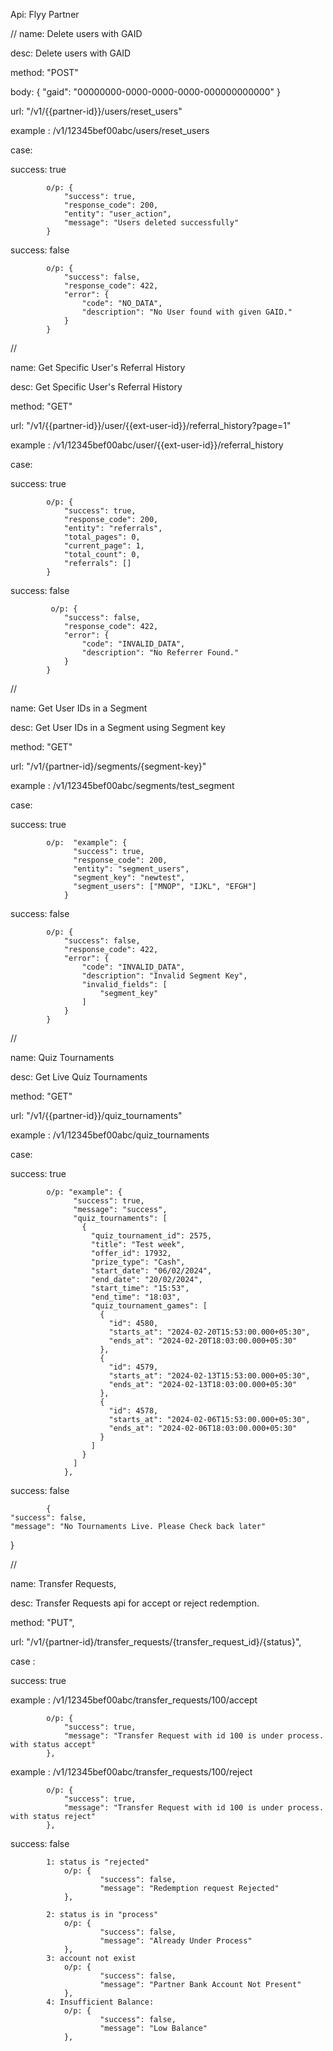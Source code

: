 Api: Flyy Partner

//
name: Delete users with GAID

desc: Delete users with GAID

method: "POST"

body:  { 
    "gaid": "00000000-0000-0000-0000-000000000000"
}

url: "/v1/{{partner-id}}/users/reset_users"

example : /v1/12345bef00abc/users/reset_users

case:

success: true

            o/p: {
                "success": true,
                "response_code": 200,
                "entity": "user_action",
                "message": "Users deleted successfully"
            }

success: false

            o/p: {
                "success": false,
                "response_code": 422,
                "error": {
                    "code": "NO_DATA",
                    "description": "No User found with given GAID."
                }
            }

//

name: Get Specific User's Referral History

desc: Get Specific User's Referral History

method: "GET"

url: "/v1/{{partner-id}}/user/{{ext-user-id}}/referral_history?page=1"

example : /v1/12345bef00abc/user/{{ext-user-id}}/referral_history

case:

success: true

            o/p: {
                "success": true,
                "response_code": 200,
                "entity": "referrals",
                "total_pages": 0,
                "current_page": 1,
                "total_count": 0,
                "referrals": []
            }

success: false

             o/p: {
                "success": false,
                "response_code": 422,
                "error": {
                    "code": "INVALID_DATA",
                    "description": "No Referrer Found."
                }
            }



//

name: Get User IDs in a Segment

desc: Get User IDs in a Segment using Segment key

method: "GET"

url: "/v1/{partner-id}/segments/{segment-key}"

example : /v1/12345bef00abc/segments/test_segment

case:

success: true

            o/p:  "example": {
                  "success": true,
                  "response_code": 200,
                  "entity": "segment_users",
                  "segment_key": "newtest",
                  "segment_users": ["MNOP", "IJKL", "EFGH"]
                }

success: false

            o/p: {
                "success": false,
                "response_code": 422,
                "error": {
                    "code": "INVALID_DATA",
                    "description": "Invalid Segment Key",
                    "invalid_fields": [
                        "segment_key"
                    ]
                }
            }


//

name: Quiz Tournaments

desc: Get Live Quiz Tournaments

method: "GET"

url: "/v1/{{partner-id}}/quiz_tournaments"

example : /v1/12345bef00abc/quiz_tournaments

case:

success: true

            o/p: "example": {
                  "success": true,
                  "message": "success",
                  "quiz_tournaments": [
                    {
                      "quiz_tournament_id": 2575,
                      "title": "Test week",
                      "offer_id": 17932,
                      "prize_type": "Cash",
                      "start_date": "06/02/2024",
                      "end_date": "20/02/2024",
                      "start_time": "15:53",
                      "end_time": "18:03",
                      "quiz_tournament_games": [
                        {
                          "id": 4580,
                          "starts_at": "2024-02-20T15:53:00.000+05:30",
                          "ends_at": "2024-02-20T18:03:00.000+05:30"
                        },
                        {
                          "id": 4579,
                          "starts_at": "2024-02-13T15:53:00.000+05:30",
                          "ends_at": "2024-02-13T18:03:00.000+05:30"
                        },
                        {
                          "id": 4578,
                          "starts_at": "2024-02-06T15:53:00.000+05:30",
                          "ends_at": "2024-02-06T18:03:00.000+05:30"
                        }
                      ]
                    }
                  ]
                },
                
success: false

            {
    "success": false,
    "message": "No Tournaments Live. Please Check back later"
}


//

name: Transfer Requests,

desc: Transfer Requests api for accept or reject redemption.

method: "PUT",

url: "/v1/{partner-id}/transfer_requests/{transfer_request_id}/{status}",

case :

success: true

example : /v1/12345bef00abc/transfer_requests/100/accept

            o/p: {
                "success": true,
                "message": "Transfer Request with id 100 is under process. with status accept"
            },
            
example : /v1/12345bef00abc/transfer_requests/100/reject

            o/p: {
                "success": true,
                "message": "Transfer Request with id 100 is under process. with status reject"
            },
            
success: false

            1: status is "rejected"
                o/p: {
                        "success": false,
                        "message": "Redemption request Rejected"
                },

            2: status is in "process"
                o/p: {
                        "success": false,
                        "message": "Already Under Process"
                },
            3: account not exist
                o/p: {
                        "success": false,
                        "message": "Partner Bank Account Not Present"
                },
            4: Insufficient Balance:
                o/p: {
                        "success": false,
                        "message": "Low Balance"
                },

